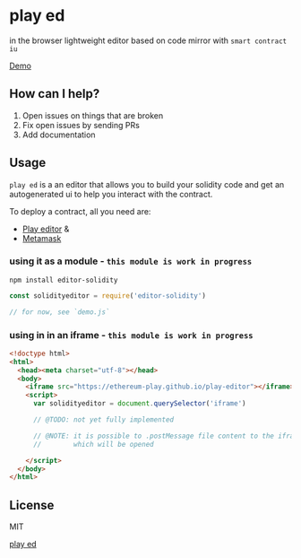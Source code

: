 # play ed

in the browser lightweight editor based on code mirror with `smart contract iu`

[Demo](https://ethereum-play.github.io/editor-solidity/)

## How can I help?

1. Open issues on things that are broken
2. Fix open issues by sending PRs
3. Add documentation

## Usage

`play ed` is a an editor that allows you to build your solidity code and get an autogenerated ui to help you interact with the contract. 

To deploy a contract, all you need are:

* [Play editor](https://play.ethereum.org/editor-solidity/) &
* [Metamask](https://metamask.io/)

### using it as a module - `this module is work in progress`
`npm install editor-solidity`
```js
const solidityeditor = require('editor-solidity')

// for now, see `demo.js`
```

### using in in an iframe - `this module is work in progress`
```html
<!doctype html>
<html>
  <head><meta charset="utf-8"></head>
  <body>
    <iframe src="https://ethereum-play.github.io/play-editor"></iframe>
    <script>
      var solidityeditor = document.querySelector('iframe')

      // @TODO: not yet fully implemented

      // @NOTE: it is possible to .postMessage file content to the iframe editor
      //        which will be opened

    </script>
  </body>
</html>
```

## License

MIT

[play ed](https://imgur.com/DWaXdYD)
